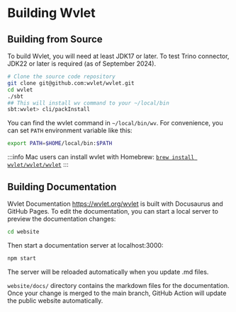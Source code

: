 # Building Wvlet


## Building from Source 

To build Wvlet, you will need at least JDK17 or later. To test Trino connector, JDK22 or later is required (as of September 2024).  

```bash
# Clone the source code repository
git clone git@github.com:wvlet/wvlet.git
cd wvlet
./sbt
## This will install wv command to your ~/local/bin
sbt:wvlet> cli/packInstall
```

You can find the wvlet command in `~/local/bin/wv`. For convenience, you can set `PATH` environment variable like this:
```bash title='~/.bashenv'
export PATH=$HOME/local/bin:$PATH
```

:::info
Mac users can install wvlet with Homebrew: [`brew install wvlet/wvlet/wvlet`](../usage/install.md)
:::


## Building Documentation 

Wvlet Documentation https://wvlet.org/wvlet is built with Docusaurus and GitHub Pages. To edit the documentation, you can start a local server to preview the documentation changes: 

```bash
cd website
```

Then start a documentation server at localhost:3000:
```bash
npm start
```

The server will be reloaded automatically when you update .md files.


`website/docs/` directory contains the markdown files for the documentation. Once your change is merged to the main branch, GitHub Action will update the public website automatically.


